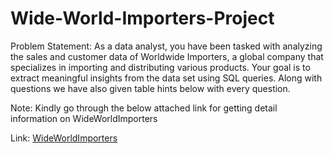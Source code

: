 # Wide-World-Importers-Project
Problem Statement:
As a data analyst, you have been tasked with analyzing the sales and customer
data of Worldwide Importers, a global company that specializes in importing and
distributing various products. Your goal is to extract meaningful insights from the
data set using SQL queries. Along with questions we have also given table hints
below with every question.

Note: Kindly go through the below attached link for getting detail information on
WideWorldImporters

Link: [WideWorldImporters](https://learn.microsoft.com/en-us/sql/samples/wide-world-importers-oltp-database-catalog?view=sql-server-ver16)
